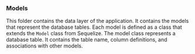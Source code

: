 ### Models

This folder contains the data layer of the application. It contains the models that represent the database tables. Each model is defined as a class that extends the `Model` class from Sequelize. The model class represents a database table. It contains the table name, column definitions, and associations with other models.
